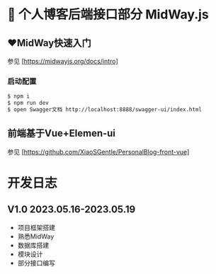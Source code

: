 # 🚀 个人博客后端接口部分 MidWay.js


## ❤️MidWay快速入门

参见 [https://midwayjs.org/docs/intro]

### 启动配置

```bash
$ npm i
$ npm run dev
$ open Swagger文档 http://localhost:8888/swagger-ui/index.html
```

## 前端基于Vue+Elemen-ui

参见 [https://github.com/XiaoSGentle/PersonalBlog-front-vue]


# 开发日志

## V1.0 2023.05.16-2023.05.19

* 项目框架搭建
* 熟悉MidWay
* 数据库搭建
* 模块设计
* 部分接口编写

